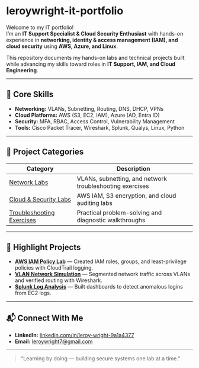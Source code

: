 # leroywright-it-portfolio

Welcome to my IT portfolio!  
I’m an **IT Support Specialist & Cloud Security Enthusiast** with hands-on experience in **networking, identity & access management (IAM), and cloud security** using **AWS, Azure, and Linux**.  

This repository documents my hands-on labs and technical projects built while advancing my skills toward roles in **IT Support, IAM, and Cloud Engineering**.

---


## 🧠 Core Skills
- **Networking:** VLANs, Subnetting, Routing, DNS, DHCP, VPNs  
- **Cloud Platforms:** AWS (S3, EC2, IAM), Azure (AD, Entra ID)  
- **Security:** MFA, RBAC, Access Control, Vulnerability Management  
- **Tools:** Cisco Packet Tracer, Wireshark, Splunk, Qualys, Linux, Python  

---

## 📁 Project Categories
| Category | Description |
|-----------|--------------|
| [Network Labs](./network-labs) | VLANs, subnetting, and network troubleshooting exercises |
| [Cloud & Security Labs](./cloud-security) | AWS IAM, S3 encryption, and cloud auditing labs |
| [Troubleshooting Exercises](./troubleshooting) | Practical problem-solving and diagnostic walkthroughs |

---

## 🧩 Highlight Projects
- [**AWS IAM Policy Lab**](./cloud-security/aws_iam_policy_lab.md) — Created IAM roles, groups, and least-privilege policies with CloudTrail logging.  
- [**VLAN Network Simulation**](./network-labs/vlan_lab.md) — Segmented network traffic across VLANs and verified routing with Wireshark.  
- [**Splunk Log Analysis**](./cloud-security/splunk_log_dashboard.md) — Built dashboards to detect anomalous logins from EC2 logs.  

---

## 📬 Connect With Me
- **LinkedIn:** [linkedin.com/in/leroy-wright-9a1a4377](https://linkedin.com/in/leroy-wright-9a1a4377)  
- **Email:** leroywright7@gmail.com  

---

> “Learning by doing — building secure systems one lab at a time.”
